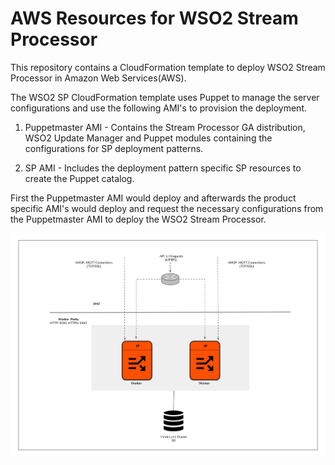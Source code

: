 # AWS Resources for WSO2 Stream Processor

This repository contains a CloudFormation template to deploy WSO2 Stream Processor in Amazon Web Services(AWS).

The WSO2 SP CloudFormation template uses Puppet to manage the server configurations and use the following AMI's to provision the deployment.

1. Puppetmaster AMI - Contains the Stream Processor GA distribution, WSO2 Update Manager and Puppet modules containing the configurations for SP deployment patterns.

2. SP AMI - Includes the deployment pattern specific SP resources to create the Puppet catalog.

First the Puppetmaster AMI would deploy and afterwards the product specific AMI's would deploy and request the necessary configurations from the Puppetmaster AMI to deploy the WSO2 Stream Processor.

![pattern1](/images/scalable-worker.png)
